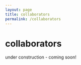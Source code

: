 ```yaml
---
layout: page
title: collaborators
permalink: /collaborators
---
```


# collaborators
under construction - coming soon!
